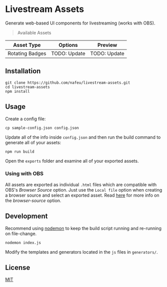 # Livestream Assets

Generate web-based UI components for livestreaming (works with OBS).

> Available Assets

| Asset Type      | Options      | Preview      |
|-----------------|--------------|--------------|
| Rotating Badges | TODO: Update | TODO: Update |

## Installation

```
git clone https://github.com/nafeu/livestream-assets.git
cd livestream-assets
npm install
```

## Usage

Create a config file:

```
cp sample-config.json config.json
```

Update all of the info inside `config.json` and then run the build command to generate all of your assets:

```
npm run build
```

Open the `exports` folder and examine all of your exported assets.

### Using with OBS

All assets are exported as individual `.html` files which are compatible with OBS's *Browser Source* option. Just use the `Local file` option when creating a browser source and select an exported asset. Read [here](https://obsproject.com/kb/browser-source#:~:text=Browser%20source%20is%20one%20of,video%2C%20and%20even%20audio%20tasks.) for more info on the *browser-source* option.

## Development

Recommend using [nodemon](https://nodemon.io/) to keep the build script running and re-running on file-change.

```
nodemon index.js
```

Modify the templates and generators located in the `js` files in `generators/`.

## License

[MIT](https://choosealicense.com/licenses/mit/)
